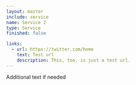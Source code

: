 ```yaml
---
layout: master
include: service
name: Service 2
type: Service
finished: false

links:
  - url: https://twitter.com/home
    text: Test url
    description: This, too, is just a test url.
---
```

Additional text if needed

